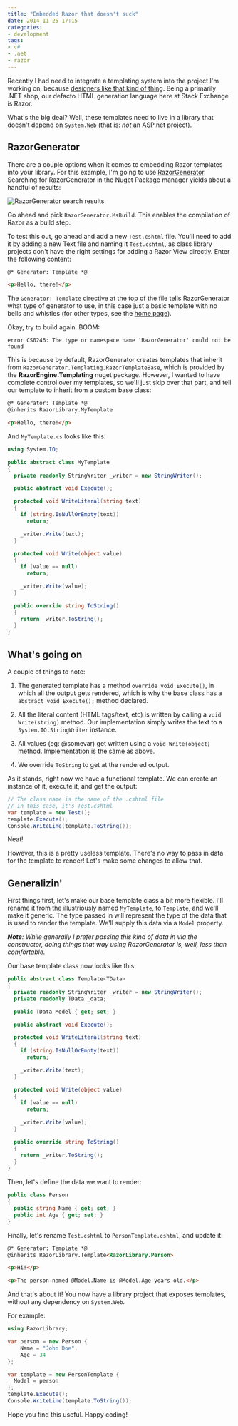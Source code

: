 ```yaml
---
title: "Embedded Razor that doesn't suck"
date: 2014-11-25 17:15
categories:
- development
tags:
- c#
- .net
- razor
---
```


Recently I had need to integrate a templating system into the project I'm
working on, because [designers like that kind of thing][1]. Being a primarily
.NET shop, our defacto HTML generation language here at Stack Exchange is Razor.

What's the big deal? Well, these templates need to live in a library that
doesn't depend on `System.Web` (that is: _not_ an ASP.net project). 

<!-- more -->

RazorGenerator
--------------

There are a couple options when it comes to embedding Razor templates into your library.
For this example, I'm going to use [RazorGenerator][1]. Searching for
RazorGenerator in the Nuget Package manager yields about a handful of results:

![RazorGenerator search results](/assets/razorgenerator-results.png)

Go ahead and pick `RazorGenerator.MsBuild`. This enables the compilation of
Razor as a build step.

To test this out, go ahead and add a new `Test.cshtml` file. You'll need to add
it by adding a new Text file and naming it `Test.cshtml`, as class library
projects don't have the right settings for adding a Razor View directly. Enter
the following content:

```html
@* Generator: Template *@

<p>Hello, there!</p>
```

The `Generator: Template` directive at the top of the file tells RazorGenerator what type
of generator to use, in this case just a basic template with no bells and
whistles (for other types, see the [home page][1]).

Okay, try to build again. BOOM: 

```nohighlight
error CS0246: The type or namespace name 'RazorGenerator' could not be found
```

This is because by default, RazorGenerator creates templates that inherit from
`RazorGenerator.Templating.RazorTemplateBase`, which is provided by the
**RazorEngine.Templating** nuget package. However, I wanted to have complete
control over my templates, so we'll just skip over that part, and tell our template
to inherit from a custom base class:

```html
@* Generator: Template *@
@inherits RazorLibrary.MyTemplate

<p>Hello, there!</p>
```

And `MyTemplate.cs` looks like this:

```csharp
using System.IO;

public abstract class MyTemplate
{
  private readonly StringWriter _writer = new StringWriter();

  public abstract void Execute();

  protected void WriteLiteral(string text)
  {
    if (string.IsNullOrEmpty(text))
      return;

    _writer.Write(text);
  }

  protected void Write(object value)
  {
    if (value == null)
      return;

    _writer.Write(value);
  }

  public override string ToString()
  {
    return _writer.ToString();
  }
}
```

What's going on
---------------

A couple of things to note:

1. The generated template has a method `override void Execute()`, in which all
   the output gets rendered, which is why the base class has a `abstract void
   Execute();` method declared.

2. All the literal content (HTML tags/text, etc) is written by calling a `void
   Write(string)` method. Our implementation simply writes the text to a
   `System.IO.StringWriter` instance.

3. All values (eg: @somevar) get written using a `void Write(object)` method.
   Implementation is the same as above.

4. We override `ToString` to get at the rendered output.

As it stands, right now we have a functional template. We can create an
instance of it, execute it, and get the output:

```csharp
// The class name is the name of the .cshtml file
// in this case, it's Test.cshtml
var template = new Test();
template.Execute();
Console.WriteLine(template.ToString());
```

Neat!

However, this is a pretty useless template. There's no way to pass in data for
the template to render! Let's make some changes to allow that.


Generalizin'
------------

First things first, let's make our base template class a bit more flexible. I'll
rename it from the illustriously named `MyTemplate`, to `Template`, and we'll
make it generic. The type passed in will represent the type of the data that is
used to render the template. We'll supply this data via a `Model` property.

_**Note**: While generally I prefer passing this kind of data in via the
constructor, doing things that way using RazorGenerator is, well, less than
comfortable._

Our base template class now looks like this:

```csharp
public abstract class Template<TData>
{
  private readonly StringWriter _writer = new StringWriter();
  private readonly TData _data;

  public TData Model { get; set; }

  public abstract void Execute();

  protected void WriteLiteral(string text)
  {
    if (string.IsNullOrEmpty(text))
      return;

    _writer.Write(text);
  }

  protected void Write(object value)
  {
    if (value == null)
      return;

    _writer.Write(value);
  }

  public override string ToString()
  {
    return _writer.ToString();
  }
}
```

Then, let's define the data we want to render:

```csharp
public class Person
{
  public string Name { get; set; }
  public int Age { get; set; }
}
```

Finally, let's rename `Test.cshtml` to `PersonTemplate.cshtml`, and update
it:

```html
@* Generator: Template *@
@inherits RazorLibrary.Template<RazorLibrary.Person>

<p>Hi!</p>

<p>The person named @Model.Name is @Model.Age years old.</p>
```

And that's about it! You now have a library project that exposes templates,
without any dependency on `System.Web`.

For example:

```csharp
using RazorLibrary;

var person = new Person { 
	Name = "John Doe",
	Age = 34
};

var template = new PersonTemplate {
  Model = person
};
template.Execute();
Console.WriteLine(template.ToString());
```

Hope you find this useful. Happy coding!

[1]: https://razorgenerator.codeplex.com/

